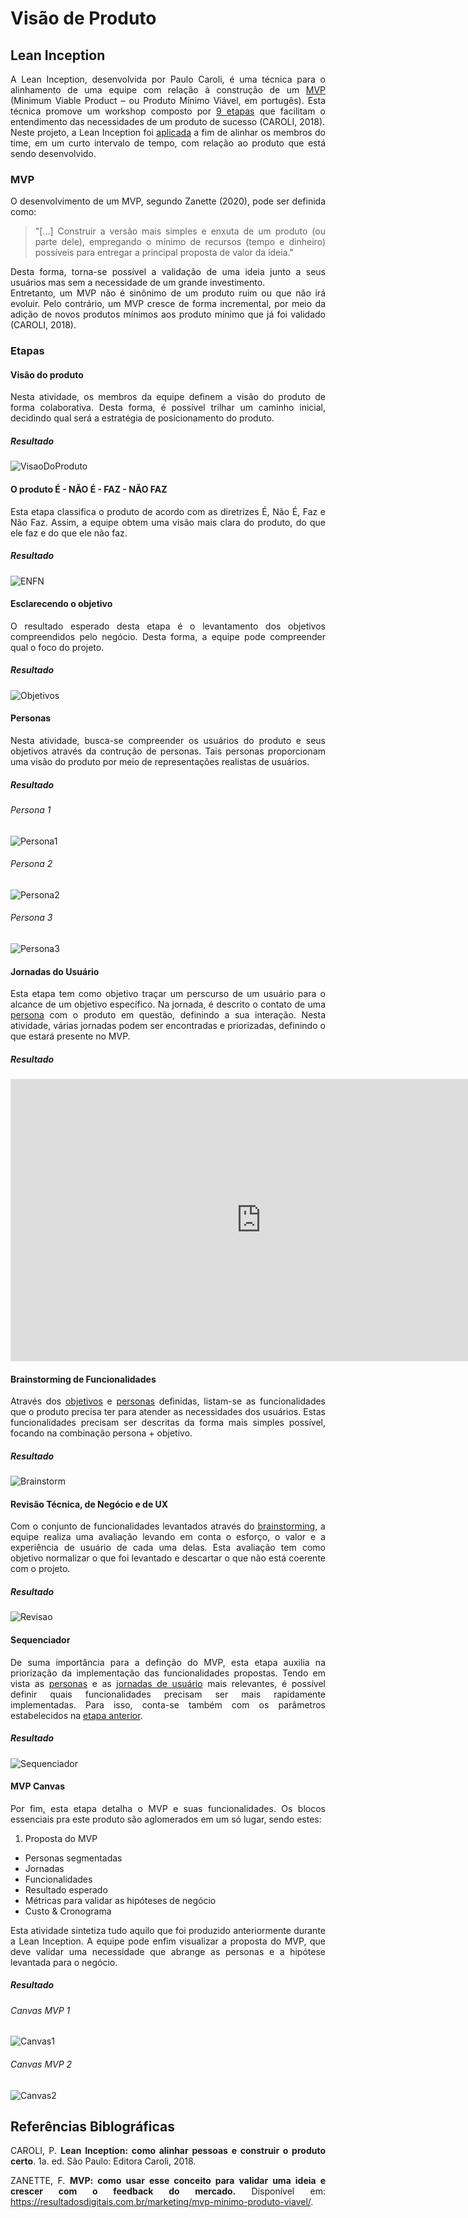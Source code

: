 # Visão de Produto 

<style>body {text-align: justify}</style>

## Lean Inception
A Lean Inception, desenvolvida por Paulo Caroli, é uma técnica para o alinhamento de uma equipe com relação à construção de um [MVP](#mvp) (Minimum Viable Product – ou Produto Mínimo Viável, em portugês). Esta técnica promove um workshop composto por [9 etapas](#etapas) que facilitam o entendimento das necessidades de um produto de sucesso (CAROLI, 2018).  
Neste projeto, a Lean Inception foi [aplicada](#execucao) a fim de alinhar os membros do time, em um curto intervalo de tempo, com relação ao produto que está sendo desenvolvido. 

### MVP
O desenvolvimento de um MVP, segundo Zanette (2020), pode ser definida como:  
>"[...] Construir a versão mais simples e enxuta de um produto (ou parte dele), empregando o mínimo de recursos (tempo e dinheiro) possíveis para entregar a principal proposta de valor da ideia."  

Desta forma, torna-se possível a validação de uma ideia junto a seus usuários mas sem a necessidade de um grande investimento.  
Entretanto, um MVP não é sinônimo de um produto ruim ou que não irá evoluir. Pelo contrário, um MVP cresce de forma incremental, por meio da adição de novos produtos mínimos aos produto mínimo que já foi validado (CAROLI, 2018). 

### Etapas
#### Visão do produto
Nesta atividade, os membros da equipe definem a visão do produto de forma colaborativa. Desta forma, é possível trilhar um caminho inicial, decidindo qual será a estratégia de posicionamento do produto.
##### Resultado 
![VisaoDoProduto](https://user-images.githubusercontent.com/54070461/205945421-0d11ccd9-0e40-4142-9a33-bc68147a32a9.png)

#### O produto É - NÃO É - FAZ - NÃO FAZ 
Esta etapa classifica o produto de acordo com as diretrizes É, Não É, Faz e Não Faz. Assim, a equipe obtem uma visão mais clara do produto, do que ele faz e do que ele não faz. 
##### Resultado 
![ENFN](https://user-images.githubusercontent.com/54070461/205945511-cda65ecf-8917-4008-b22a-0a9f10bfe585.png)

#### Esclarecendo o objetivo
O resultado esperado desta etapa é o levantamento dos objetivos compreendidos pelo negócio. Desta forma, a equipe pode compreender qual o foco do projeto. 
##### Resultado 
![Objetivos](https://user-images.githubusercontent.com/54070461/205945658-8dbfcc95-01f2-461e-8a04-e10609a551a6.png)

#### Personas
Nesta atividade, busca-se compreender os usuários do produto e seus objetivos através da contrução de personas. Tais personas proporcionam uma visão do produto por meio de representações realistas de usuários. 
##### Resultado 
###### Persona 1
![Persona1](https://user-images.githubusercontent.com/54070461/205946293-2b1da1a5-3391-4adf-bec7-56f22934e7b8.png)
###### Persona 2
![Persona2](https://user-images.githubusercontent.com/54070461/205946437-b5d02544-35cb-4682-9bc0-faacf6c46a61.png)
###### Persona 3
![Persona3](https://user-images.githubusercontent.com/54070461/205946498-f83ec702-a58d-4eae-8d1f-1485dc522976.png)

#### Jornadas do Usuário
Esta etapa tem como objetivo traçar um perscurso de um usuário para o alcance de um objetivo específico. Na jornada, é descrito o contato de uma [persona](#personas) com o produto em questão, definindo a sua interação. Nesta atividade, várias jornadas podem ser encontradas e priorizadas, definindo o que estará presente no MVP.
##### Resultado 
<iframe style="border: 1px solid rgba(0, 0, 0, 0.1);" width="800" height="450" src="https://www.figma.com/embed?embed_host=share&url=https%3A%2F%2Fwww.figma.com%2Ffile%2FUoMrW48HXi95MsQusizjuz%2FJornada-base-de-usu%25C3%25A1rios---PUMA-(Copy)%3Fnode-id%3D0%253A1%26t%3Da99Aye13ltRIcDsH-1" allowfullscreen></iframe>

#### Brainstorming de Funcionalidades
Através dos [objetivos](#esclarecendo-o-objetivo) e [personas](#personas) definidas, listam-se as funcionalidades que o produto precisa ter para atender as necessidades dos usuários. Estas funcionalidades precisam ser descritas da forma mais simples possível, focando na combinação persona + objetivo. 
##### Resultado 
![Brainstorm](https://user-images.githubusercontent.com/54070461/205946661-89bc8c79-5f07-46c7-9d23-dafb19076c8a.png)

#### Revisão Técnica, de Negócio e de UX
Com o conjunto de funcionalidades levantados através do [brainstorming](#brainstorming-de-funcionalidades), a equipe realiza uma avaliação levando em conta o esforço, o valor e a experiência de usuário de cada uma delas. Esta avaliação tem como objetivo normalizar o que foi levantado e descartar o que não está coerente com o projeto. 
##### Resultado 
![Revisao](https://user-images.githubusercontent.com/54070461/205946771-c985e72f-23b5-49b3-8e7c-b204c0a1c26a.png)

#### Sequenciador
De suma importância para a definção do MVP, esta etapa auxilia na priorização da implementação das funcionalidades propostas. Tendo em vista as [personas](#personas) e as [jornadas de usuário](#jornadas-do-usuario) mais relevantes, é possível definir quais funcionalidades precisam ser mais rapidamente implementadas. Para isso, conta-se também com os parâmetros estabelecidos na [etapa anterior](#revisao-tecnica-de-negocio-e-de-ux). 
##### Resultado 
![Sequenciador](https://user-images.githubusercontent.com/54070461/205946873-fc6015bb-9ebb-43a4-9df0-6a8eb75a6010.png)

#### MVP Canvas
Por fim, esta etapa detalha o MVP e suas funcionalidades. Os blocos essenciais pra este produto são aglomerados em um só lugar, sendo estes:  

1. Proposta do MVP
* Personas segmentadas
* Jornadas
* Funcionalidades
* Resultado esperado
* Métricas para validar as hipóteses de negócio
* Custo & Cronograma

Esta atividade sintetiza tudo aquilo que foi produzido anteriormente durante a Lean Inception. A equipe pode enfim visualizar a proposta do MVP, que deve validar uma necessidade que abrange as personas e a hipótese levantada para o negócio. 
##### Resultado
###### Canvas MVP 1
![Canvas1](https://user-images.githubusercontent.com/54070461/205947058-42b44d29-044a-41ed-b8a2-f0332ea78527.png)
###### Canvas MVP 2
![Canvas2](https://user-images.githubusercontent.com/54070461/205947124-e00c76d3-8c85-47a2-ac42-7db794a6ba9b.png)

## Referências Biblográficas
CAROLI, P. **Lean Inception: como alinhar pessoas e construir o produto certo**. 1a. ed. São Paulo: Editora Caroli, 2018. 

ZANETTE, F. **MVP: como usar esse conceito para validar uma ideia e crescer com o feedback do mercado.** Disponível em: <https://resultadosdigitais.com.br/marketing/mvp-minimo-produto-viavel/>. 
